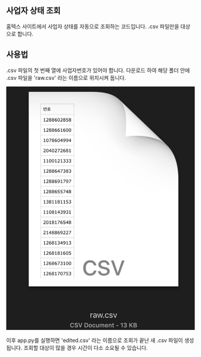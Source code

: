 ## 사업자 상태 조회
홈텍스 사이트에서 사업자 상태를 자동으로 조회하는 코드입니다.
.csv 파일만을 대상으로 합니다.

## 사용법
.csv 파일의 첫 번째 열에 사업자번호가 있어야 합니다.
다운로드 하여 해당 폴더 안에 .csv 파일을 'raw.csv' 라는 이름으로 위치시켜 둡니다.

![EXAMPLE](./img/img01.png)

이후 app.py를 실행하면 'edited.csv' 라는 이름으로 조회가 끝난 새 .csv 파일이 생성됩니다.
조회할 대상이 많을 경우 시간이 다소 소요될 수 있습니다.